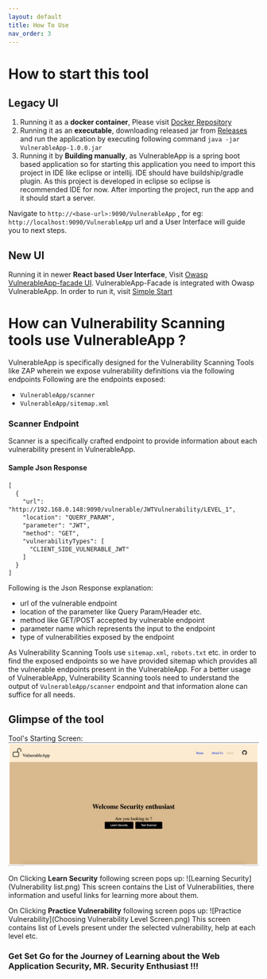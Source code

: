 ```yaml
---
layout: default
title: How To Use
nav_order: 3
---
```


# How to start this tool #
## Legacy UI
1. Running it as a **docker container**, Please visit [Docker Repository](https://hub.docker.com/r/sasanlabs/owasp-vulnerableapp)
2. Running it as an **executable**, downloading released jar from [Releases](https://github.com/SasanLabs/VulnerableApp/releases) and run the application by executing following command `java -jar  VulnerableApp-1.0.0.jar`
3. Running it by **Building manually**, as VulnerableApp is a spring boot based application so for starting this application you need to import this project in IDE like eclipse or intellij. IDE should have buildship/gradle plugin. As this project is developed in eclipse so eclipse is recommended IDE for now.
After importing the project, run the app and it should start a server.

Navigate to `http://<base-url>:9090/VulnerableApp` , for eg: `http://localhost:9090/VulnerableApp` url and a User Interface will guide you to next steps.

## New UI
Running it in newer **React based User Interface**, Visit [Owasp VulnerableApp-facade UI](https://github.com/SasanLabs/VulnerableApp-facade). VulnerableApp-Facade is integrated with Owasp VulnerableApp. In order to run it, visit [Simple Start](https://github.com/SasanLabs/VulnerableApp-facade#simple-start)

# How can Vulnerability Scanning tools use VulnerableApp ? #
VulnerableApp is specifically designed for the Vulnerability Scanning Tools like ZAP wherein we expose vulnerability definitions via the following endpoints
Following are the endpoints exposed:
- `VulnerableApp/scanner`
- `VulnerableApp/sitemap.xml`

### Scanner Endpoint ###
Scanner is a specifically crafted endpoint to provide information about each vulnerability present in VulnerableApp.
#### Sample Json Response ####
```
[
  {
    "url": "http://192.168.0.148:9090/vulnerable/JWTVulnerability/LEVEL_1",
    "location": "QUERY_PARAM",
    "parameter": "JWT",
    "method": "GET",
    "vulnerabilityTypes": [
      "CLIENT_SIDE_VULNERABLE_JWT"
    ]
  }
]
```
Following is the Json Response explanation:
- url of the vulnerable endpoint
- location of the parameter like Query Param/Header etc.
- method like GET/POST accepted by vulnerable endpoint
- parameter name which represents the input to the endpoint
- type of vulnerabilities exposed by the endpoint

As Vulnerability Scanning Tools use `sitemap.xml`, `robots.txt` etc. in order to find the exposed endpoints so we have provided sitemap which provides all the vulnerable endpoints present in the VulnerableApp. For a better usage of VulnerableApp, Vulnerability Scanning tools need to understand the output of `VulnerableApp/scanner` endpoint and that information alone can suffice for all needs. 

## Glimpse of the tool ##
Tool's Starting Screen:
![Welcome](Starting%20Screen.png)

On Clicking **Learn Security** following screen pops up:
![Learning Security](Vulnerability list.png)
This screen contains the List of Vulnerabilities, there information and useful links for learning more about them.

On Clicking **Practice Vulnerability** following screen pops up:
![Practice Vulnerability](Choosing Vulnerability Level Screen.png)
This screen contains list of Levels present under the selected vulnerability, help at each level etc.

### Get Set Go for the Journey of Learning about the Web Application Security, MR. Security Enthusiast !!! ###
